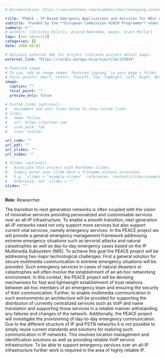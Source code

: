 ```yaml
---
# Documentation: https://sourcethemes.com/academic/docs/managing-content/

title: "PEACE - IP-Based Emergency Applications and ServiCes for NExt Generation Networks"
subtitle: "Funded by the **European Commission H2020 Programme** under **Grant agreement ID: 225654** (1 September 2008 to 31 January 2011)"
summary: #""
# authors: [Christos Politis, Arvind Ramrekha, manos, Grant Millar]
tags: [iot security]
categories: []
date: 2008-09-01

# Optional external URL for project (replaces project detail page).
external_link: "https://cordis.europa.eu/project/id/225654"

# Featured image
# To use, add an image named `featured.jpg/png` to your page's folder.
# Focal points: Smart, Center, TopLeft, Top, TopRight, Left, Right, BottomLeft, Bottom, BottomRight.
image:
  caption: ""
  focal_point: ""
  preview_only: false

# Custom links (optional).
#   Uncomment and edit lines below to show custom links.
# links:
# - name: Follow
#   url: https://twitter.com
#   icon_pack: fab
#   icon: twitter

url_code: ""
url_pdf: ""
url_slides: ""
url_video: ""

# Slides (optional).
#   Associate this project with Markdown slides.
#   Simply enter your slide deck's filename without extension.
#   E.g. `slides = "example-slides"` references `content/slides/example-slides.md`.
#   Otherwise, set `slides = ""`.
slides: ""
---
```

**Role**: Researcher.

The transition to next generation networks is often coupled with the vision of innovative services providing personalized and customisable services over an all-IP infrastructure. To enable a smooth transition, next generation all-IP networks need not only support more services but also support current vital services, namely emergency services. In the PEACE project we will provide a general emergency management framework addressing extreme emergency situations such as terrorist attacks and natural catastrophes as well as day-to-day emergency cases based on the IP Multimedia Subsystem (IMS). To achieve this goal the PEACE project will be addressing two major technological challenges. First a general solution for secure multimedia communication in extreme emergency situations will be provided. Such emergency services in cases of natural disasters or catastrophes will often involve the establishment of an ad-hoc networking environment. In this context, the PEACE project will be devising mechanisms for fast and lightweight establishment of trust relations between ad-hoc members of an emergency team and ensuring the security of their communication. Further, to enable multimedia communication in such environments an architecture will be provided for supporting the distribution of currently centralized services such as VoIP and name translation and supporting those services in a reliable manner withstanding any failures and changes of the network. Additionally, the PEACE project will investigate the provisioning of day-to-day emergency communication. Due to the different structure of IP and PSTN networks it is not possible to simply reuse current standards and solutions for realizing such communication in IP networks. This involves location management and identification solutions as well as providing reliable VoIP service infrastructure. To be able to support emergency services over an all-IP infrastructure further work is required in the area of highly reliable IP.
